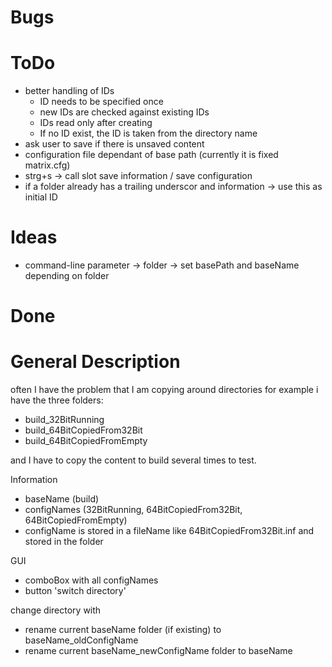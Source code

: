 ﻿# Bugs

# ToDo
* better handling of IDs
  * ID needs to be specified once
  * new IDs are checked against existing IDs
  * IDs read only after creating
  * If no ID exist, the ID is taken from the directory name
* ask user to save if there is unsaved content
* configuration file dependant of base path (currently it is fixed matrix.cfg)
* strg+s -> call slot save information / save configuration
* if a folder already has a trailing underscor and information -> use this as initial ID

# Ideas
* command-line parameter -> folder -> set basePath and baseName depending on folder

# Done

# General Description
often I have the problem that I am copying around directories
for example i have the three folders:
* build_32BitRunning
* build_64BitCopiedFrom32Bit
* build_64BitCopiedFromEmpty

and I have to copy the content to build several times to test.

Information
- baseName (build)
- configNames (32BitRunning, 64BitCopiedFrom32Bit, 64BitCopiedFromEmpty)
- configName is stored in a fileName like 64BitCopiedFrom32Bit.inf and stored in the folder

GUI
- comboBox with all configNames
- button 'switch directory'

change directory with
- rename current baseName folder (if existing) to baseName_oldConfigName
- rename current baseName_newConfigName folder to baseName
